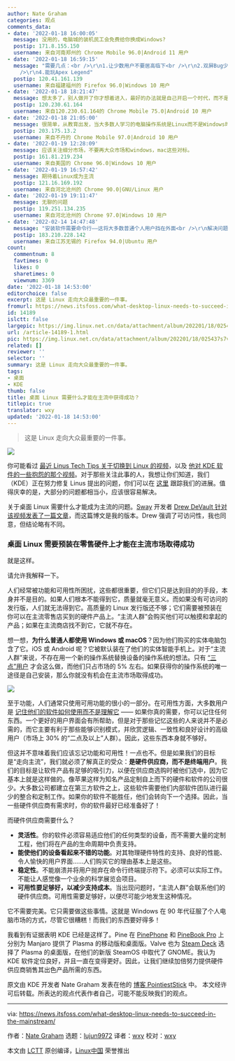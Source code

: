```yaml
---
author: Nate Graham
categories: 观点
comments_data:
- date: '2022-01-18 16:00:05'
  message: 没用的，电脑城的装机民工会免费给你换成Windows?
  postip: 171.8.155.150
  username: 来自河南郑州的 Chrome Mobile 96.0|Android 11 用户
- date: '2022-01-18 16:59:15'
  message: "需要几点：<br />\r\n1.让少数用户不要居高临下<br />\r\n2.双屏Bug少一点，兼容性好一点<br />\r\n3.让命令行爱好者也能学一学怎么用GUI<br
    />\r\n4.能玩Apex Legend"
  postip: 120.41.161.139
  username: 来自福建福州的 Firefox 96.0|Windows 10 用户
- date: '2022-01-18 18:21:47'
  message: 想太多了，别人做开了你才想着进入，最好的办法就是自己开启一个时代，而不是想着成为别人的替代品。
  postip: 120.230.61.164
  username: 来自120.230.61.164的 Chrome Mobile 75.0|Android 10 用户
- date: '2022-01-18 21:05:00'
  message: 很简单，从教育出发，当大多数人学习的电脑操作系统是Linux而不是Windows时，Linux就能真正进入主流
  postip: 203.175.13.2
  username: 来自不丹的 Chrome Mobile 97.0|Android 10 用户
- date: '2022-01-19 12:28:09'
  message: 应该关注细分市场，不要再大众市场和windows，mac这些对标。
  postip: 161.81.219.234
  username: 来自美国的 Chrome 96.0|Windows 10 用户
- date: '2022-01-19 16:57:42'
  message: 期待着Linux成为主流
  postip: 121.16.169.192
  username: 来自河北沧州的 Chrome 90.0|GNU/Linux 用户
- date: '2022-01-19 19:11:47'
  message: 无聊的问题
  postip: 119.251.134.235
  username: 来自河北沧州的 Chrome 97.0|Windows 10 用户
- date: '2022-02-14 14:47:48'
  message: "安装软件需要命令行——这将大多数普通个人用户挡在外面<br />\r\n解决问题需要命令行——这将大多数普通技术员挡在外面"
  postip: 183.210.228.142
  username: 来自江苏无锡的 Firefox 94.0|Ubuntu 用户
count:
  commentnum: 8
  favtimes: 0
  likes: 0
  sharetimes: 0
  viewnum: 3369
date: '2022-01-18 14:53:00'
editorchoice: false
excerpt: 这是 Linux 走向大众最重要的一件事。
fromurl: https://news.itsfoss.com/what-desktop-linux-needs-to-succeed-in-the-mainstream/
id: 14189
islctt: false
largepic: https://img.linux.net.cn/data/attachment/album/202201/18/025437s7v164m2wn7wv2np.png
url: /article-14189-1.html
pic: https://img.linux.net.cn/data/attachment/album/202201/18/025437s7v164m2wn7wv2np.png.thumb.jpg
related: []
reviewer: ''
selector: ''
summary: 这是 Linux 走向大众最重要的一件事。
tags:
- 桌面
- KDE
thumb: false
title: 桌面 Linux 需要什么才能在主流中获得成功？
titlepic: true
translator: wxy
updated: '2022-01-18 14:53:00'
---
```



> 
> 这是 Linux 走向大众最重要的一件事。
> 
> 
> 


![](/data/attachment/album/202201/18/025437s7v164m2wn7wv2np.png)


你可能看过 [最近 Linus Tech Tips 关于切换到 Linux 的视频](/article-14053-1.html)，以及 [他对 KDE 软件的一些抱怨的那个视频](https://www.youtube.com/watch?v=TtsglXhbxno&list=PL8mG-RkN2uTyhe6fxWpnsHv53Y1I-K3yu&index=3)。对于那些关注此事的人，我想让你们知道，我们（KDE）正在努力修复 Linus 提出的问题，你们可以在 [这里](https://invent.kde.org/teams/usability/issue-board/-/boards/7723) 跟踪我们的进展。值得庆幸的是，大部分的问题都相当小，应该很容易解决。


关于桌面 Linux 需要什么才能成为主流的问题。[Sway](https://swaywm.org/) 开发者 [Drew DeVault 针对该视频发表了一篇文章](https://drewdevault.com/2021/12/05/What-desktop-Linux-needs.html)，而这篇博文是我的版本。Drew 强调了可访问性，我也同意，但结论略有不同。


### 桌面 Linux 需要预装在零售硬件上才能在主流市场取得成功


就是这样。


请允许我解释一下。


人们经常被功能和可用性所困扰，这些都很重要，但它们只是达到目的的手段，本身并不是目的。如果人们根本不能得到它，质量就毫无意义。而如果没有可访问的发行版，人们就无法得到它。高质量的 Linux 发行版还不够；它们需要被预装在你可以在主流零售店买到的硬件产品上。“主流人群”会购买他们可以触摸和拿起的产品；如果在主流商店找不到它，它就不存在。


想一想，**为什么普通人都使用 Windows 或 macOS**？因为他们购买的实体电脑包含了它。iOS 或 Android 呢？它被默认装在了他们的实体智能手机上。对于“主流人群”来说，不存在用一个新的操作系统替换设备的操作系统的想法。只有 [“三点”用户](https://pointieststick.com/2021/11/29/who-is-the-target-user) 才会这么做，而他们只占市场的 5% 左右。如果获得你的操作系统的唯一途径是自己安装，那么你就没有机会在主流市场取得成功。


![](/data/attachment/album/202201/18/025438egkow2u5vtbefyuo.jpg)


至于功能，人们通常只使用可用功能的很小的一部分。在可用性方面，大多数用户是 [记住他们的软件如何使用而不是理解它](https://pointieststick.com/2021/11/30/more-about-those-zero-dot-users/) —— 如果你真的需要，你可以记住任何东西。一个更好的用户界面会有所帮助，但是对于那些记忆这些的人来说并不是必需的，而它主要有利于那些能够识别模式，并欣赏逻辑、一致性和良好设计的高级用户（市场上 30% 的“二点及以上”人群）。因此，这些东西本身就不够好。


但这并不意味着我们应该忘记功能和可用性！一点也不。但是如果我们的目标是“走向主流”，我们就必须了解真正的受众：**是硬件供应商，而不是终端用户**。我们的目标是让软件产品有足够的吸引力，以便在供应商选购时被他们选中，因为它基本上就是这样做的。像苹果这样为知名产品定制自上而下的硬件和软件的公司很少。大多数公司都建立在第三方软件之上，这些软件需要他们内部软件团队进行最少的整合和定制工作。如果你的软件不能胜任，他们会转向下一个选择。因此，当一些硬件供应商有需求时，你的软件最好已经准备好了！


而硬件供应商需要什么？


* **灵活性**。你的软件必须容易适应他们的任何类型的设备，而不需要大量的定制工程，他们将在产品的生命周期中负责支持。
* **能使他们的设备看起来不错的功能**。对其物理硬件特性的支持、良好的性能、令人愉快的用户界面……人们购买它的理由基本上是这些。
* **稳定性**。不能崩溃并将用户抛弃在命令行终端提示符下。必须可以实际工作。不能让人感觉像一个业余的科学展览会项目。
* **可用性要足够好，以减少支持成本**。当出现问题时，“主流人群”会联系他们的硬件供应商。可用性需要足够好，以便尽可能少地发生这种情况。


它不需要完美。它只需要做这些事情。这就是 Windows 在 90 年代征服了个人电脑市场的方式，尽管它很糟糕！而我们的东西要好得多！


我看到有证据表明 KDE 已经是这样了。Pine 在 [PinePhone](https://www.pine64.org/pinephone/) 和 [PineBook Pro](https://www.pine64.org/pinebook-pro/) 上分别为 Manjaro 提供了 Plasma 的移动版和桌面版。Valve 也为 [Steam Deck](https://www.steamdeck.com/) 选择了 Plasma 的桌面版，在他们的新版 SteamOS 中取代了 GNOME。我认为 KDE 软件定位良好，并且一直在变得更好。因此，让我们继续加倍努力提供硬件供应商销售其出色产品所需的东西。


原文由 KDE 开发者 Nate Graham 发表在他的 [博客 PointiestStick](https://pointieststick.com/2021/12/09/what-desktop-linux-needs-to-succeed-in-the-mainstream/) 中。 本文经许可后转载。所表达的观点代表作者自己，可能不能反映我们的观点。




---


via: <https://news.itsfoss.com/what-desktop-linux-needs-to-succeed-in-the-mainstream/>


作者：[Nate Graham](https://pointieststick.com/2021/12/09/what-desktop-linux-needs-to-succeed-in-the-mainstream/) 选题：[lujun9972](https://github.com/lujun9972) 译者：[wxy](https://github.com/wxy) 校对：[wxy](https://github.com/wxy)


本文由 [LCTT](https://github.com/LCTT/TranslateProject) 原创编译，[Linux中国](https://linux.cn/) 荣誉推出